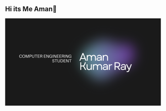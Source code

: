 ## Hi its Me Aman👋
![image alt](https://github.com/amann45/amann45/blob/e7889397303c7f50f16e4ec90abfe17887d95764/my.png)
<!--
**amann45/amann45** is a ✨ _special_ ✨ repository because its `README.md` (this file) appears on your GitHub profile.

Here are some ideas to get you started:

- 🔭 I’m currently working on ...
- 🌱 I’m currently learning ...
- 👯 I’m looking to collaborate on ...
- 🤔 I’m looking for help with ...
- 💬 Ask me about ...
- 📫 How to reach me: ...
- 😄 Pronouns: ...
- ⚡ Fun fact: ...
-->
